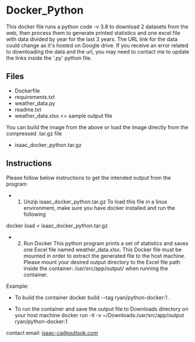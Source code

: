 # Docker_Python
This docker file runs a python code -v 3.8 to download 2 datasets from the web, then process them to generate printed statistics and one excel file with data divided by year for the last 3 years. The URL link for the data could change as it's hosted on Google drive. If you receive an error related to downloading the data and the url, you may need to contact me to update the links inside the '.py' python file.

## Files
- Dockerfile
- requirements.txt
- weather_data.py
- readme.txt
- weather_data.xlsx <= sample output file
 
You can build the image from the above or load the image directly from the compressed .tar.gz file
- isaac_docker_python.tar.gz

## Instructions
Please follow below instructions to get the intended output from the program

- 1) Unzip isaac_docker_python.tar.gz
To load this file in a linux environment, make sure you have docker installed and run the following

docker load < isaac_docker_python.tar.gz 

- 2) Run Docker
This python program prints a set of statistics and saves one Excel file named weather_data.xlsx.
This Docker file must be mounted in order to extract the generated file to the host machine. Please mount your desired output directory to the Excel file path inside the container: /usr/src/app/output/ when running the container.

Example:
- To build the container
docker build --tag ryan/python-docker:1 .

- To run the container and save the output file to Downloads directory on your host machine
docker run -it -v ~/Downloads:/usr/src/app/output ryan/python-docker:1



contact email: isaac-ca@outlook.com
